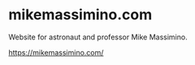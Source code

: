 # mikemassimino.com

Website for astronaut and professor Mike Massimino.

https://mikemassimino.com/
